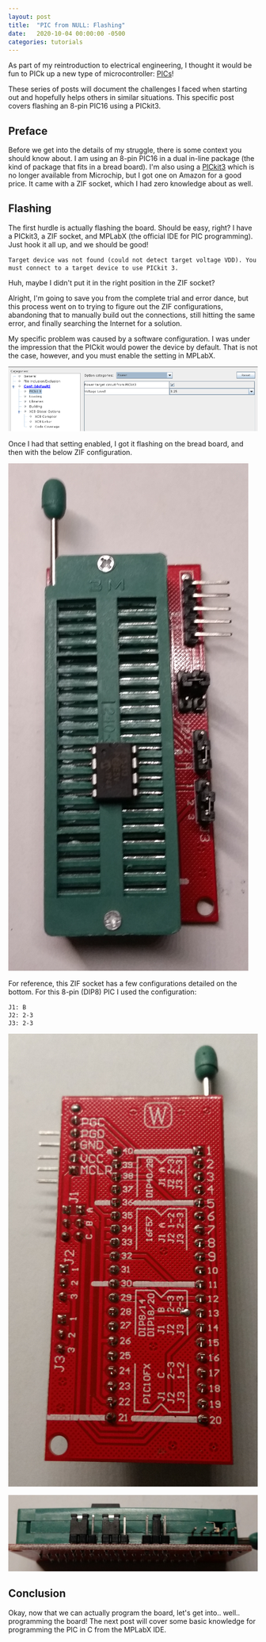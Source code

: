 ```yaml
---
layout: post
title:  "PIC from NULL: Flashing"
date:   2020-10-04 00:00:00 -0500
categories: tutorials
---
```

As part of my reintroduction to electrical engineering, I thought
it would be fun to PICk up a new type of microcontroller:
[PICs](https://en.wikipedia.org/wiki/PIC_microcontrollers)!

These series of posts will document the challenges I faced when
starting out and hopefully helps others in similar situations. This
specific post covers flashing an 8-pin PIC16 using a PICkit3.

## Preface
Before we get into the details of my struggle, there is some context you
should know about. I am using an 8-pin PIC16 in a dual in-line package (the
kind of package that fits in a bread board). I'm also using a
[PICkit3](https://www.microchip.com/DevelopmentTools/ProductDetails/pg164130)
which is no longer available from Microchip, but I got one on Amazon for a good price.
It came with a ZIF socket, which I had zero knowledge about as well.

## Flashing
The first hurdle is actually flashing the board. Should be easy, right? I have
a PICkit3, a ZIF socket, and MPLabX (the official IDE for PIC programming). Just
hook it all up, and we should be good!

```
Target device was not found (could not detect target voltage VDD). You must connect to a target device to use PICkit 3.
```

Huh, maybe I didn't put it in the right position in the ZIF socket?

Alright, I'm going to save you from the complete trial and error dance,
but this process went on to trying to figure out the ZIF configurations,
abandoning that to manually build out the connections, still hitting
the same error, and finally searching the Internet for a solution.

My specific problem was caused by a software configuration.  I was under
the impression that the PICkit would power the device by default. That
is not the case, however, and you must enable the setting in MPLabX.

![power-settings](/assets/pic/vdd-settings.png)

Once I had that setting enabled, I got it flashing on the bread board,
and then with the below ZIF configuration.

![ZIF top](/assets/pic/zif-top.jpg)

For reference, this ZIF socket has a few configurations detailed on the
bottom. For this 8-pin (DIP8) PIC I used the configuration:

```
J1: B
J2: 2-3
J3: 2-3
```

![ZIF bottom](/assets/pic/zif-bottom.jpg)

![ZIF side](/assets/pic/zif-side.jpg)

## Conclusion
Okay, now that we can actually program the board, let's get
into.. well.. programming the board! The next post will cover some basic
knowledge for programming the PIC in C from the MPLabX IDE.
